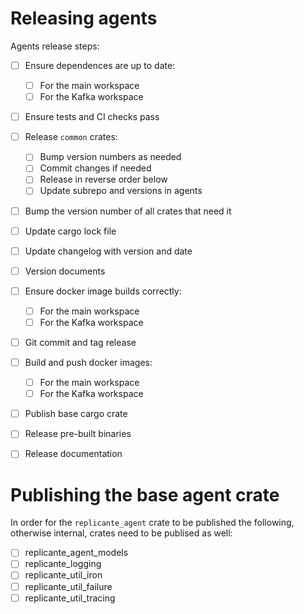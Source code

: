 Releasing agents
================
Agents release steps:

- [ ] Ensure dependences are up to date:
  - [ ] For the main workspace
  - [ ] For the Kafka workspace
- [ ] Ensure tests and CI checks pass
- [ ] Release `common` crates:
  - [ ] Bump version numbers as needed
  - [ ] Commit changes if needed
  - [ ] Release in reverse order below
  - [ ] Update subrepo and versions in agents
- [ ] Bump the version number of all crates that need it
- [ ] Update cargo lock file
- [ ] Update changelog with version and date
- [ ] Version documents
- [ ] Ensure docker image builds correctly:
  - [ ] For the main workspace
  - [ ] For the Kafka workspace
- [ ] Git commit and tag release
- [ ] Build and push docker images:
  - [ ] For the main workspace
  - [ ] For the Kafka workspace
- [ ] Publish base cargo crate
- [ ] Release pre-built binaries
- [ ] Release documentation


Publishing the base agent crate
===============================
In order for the `replicante_agent` crate to be published the following,
otherwise internal, crates need to be publised as well:

- [ ] replicante_agent_models
- [ ] replicante_logging
- [ ] replicante_util_iron
- [ ] replicante_util_failure
- [ ] replicante_util_tracing
